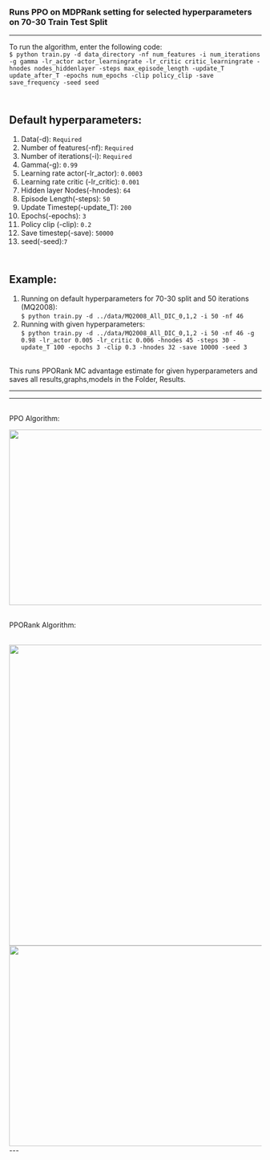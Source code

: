 ### Runs PPO on MDPRank setting for selected hyperparameters on 70-30 Train Test Split

---


To run the algorithm, enter the following code:<br>
`$ python train.py -d data_directory -nf num_features -i num_iterations -g gamma -lr_actor actor_learningrate -lr_critic critic_learningrate -hnodes nodes_hiddenlayer
-steps max_episode_length -update_T update_after_T -epochs num_epochs -clip policy_clip -save save_frequency -seed seed `<br>

<br>Default hyperparameters: 
---
1. Data(-d): `Required`
2. Number of features(-nf): `Required`
3. Number of iterations(-i): `Required`
4. Gamma(-g): `0.99`
5. Learning rate actor(-lr_actor): `0.0003`
6. Learning rate critic (-lr_critic): `0.001`
7. Hidden layer Nodes(-hnodes): `64`
8. Episode Length(-steps): `50`
9. Update Timestep(-update_T): `200`
10. Epochs(-epochs): `3`
11. Policy clip (-clip): `0.2`
12. Save timestep(-save): `50000`
13. seed(-seed):`7`


<br>Example: 
---
1. Running on default hyperparameters for 70-30 split and 50 iterations (MQ2008): <br> `$ python train.py -d ../data/MQ2008_All_DIC_0,1,2 -i 50 -nf 46`
2. Running with given hyperparameters: <br> `$ python train.py -d ../data/MQ2008_All_DIC_0,1,2 -i 50 -nf 46 -g 0.98 -lr_actor 0.005 -lr_critic 0.006 -hnodes 45 -steps 30 -update_T 100 -epochs 3 -clip 0.3 -hnodes 32 -save 10000 -seed 3`



<br>
This runs PPORank MC advantage estimate for given hyperparameters and saves all results,graphs,models in the Folder, Results.

---


---
<br>PPO Algorithm:

<img src="https://user-images.githubusercontent.com/51087175/121606087-2837f780-ca6b-11eb-8560-e31ad96f05b3.png" width="700" height="350">

<br>PPORank Algorithm:

<br>
<img src="https://user-images.githubusercontent.com/51087175/125517130-94d112bb-703e-49ac-ad37-e390c10759bd.png" width="700" height="600">
<img src="https://user-images.githubusercontent.com/51087175/125517202-85f9a811-5f38-4980-9787-f594cf2c0be8.png" width="700" height="400">
---

